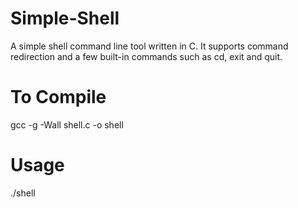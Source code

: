 Simple-Shell
===========================

A simple shell command line tool written in C. It supports command redirection and a few built-in commands such as cd, exit and quit.

To Compile
===========================
gcc -g -Wall shell.c -o shell

Usage
===========================
./shell
